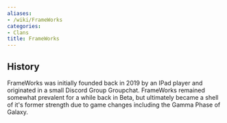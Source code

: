 ```yaml
---
aliases:
- /wiki/FrameWorks
categories:
- Clans
title: FrameWorks
---
```


## History

FrameWorks was initially founded back in 2019 by an IPad player and originated in a small Discord Group Groupchat. FrameWorks remained somewhat prevalent for a while back in Beta, but ultimately became a shell of it's former strength due to game changes including the Gamma Phase of Galaxy.